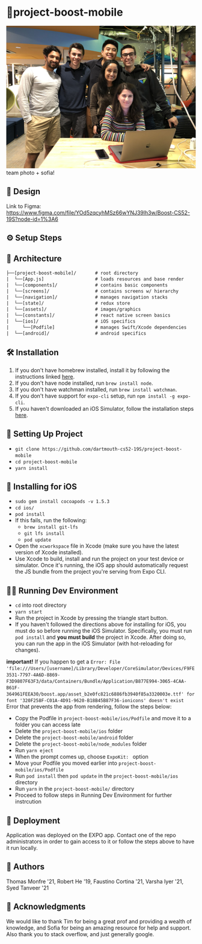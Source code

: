 # 📱project-boost-mobile 

![*how?*](https://github.com/dartmouth-cs52-19S/project-boost-web/blob/master/src/assets/team.jpg)
team photo + sofia!

## 🎨 Design 

Link to Figma: https://www.figma.com/file/YOd5zqcyhMSz66wYNJ39lh3w/Boost-CS52-19S?node-id=1%3A6
## ⚙️ Setup Steps  

## 📐 Architecture 

```
├──[project-boost-mobile]/       # root directory
|  └──[App.js]                   # loads resources and base render
|  └──[components]/              # contains basic components 
|  └──[screens]/                 # contains screens w/ hierarchy
|  └──[navigation]/              # manages navigation stacks
|  └──[state]/                   # redux store
|  └──[assets]/                  # images/graphics
|  └──[constants]/               # react native screen basics
|  └──[ios]/                     # iOS specifics
|     └──[Podfile]               # manages Swift/Xcode dependencies
|  └──[android]/                 # android specifics
```

## 🛠️ Installation 

1. If you don't have homebrew installed, install it by following the instructions linked [here](https://brew.sh/).
2. If you don't have node installed, run `brew install node`.
3. If you don't have watchman installed, run `brew install watchman`.
4. If you don't have support for `expo-cli` setup, run `npm install -g expo-cli`.
5. If you haven't downloaded an iOS Simulator, follow the installation steps [here](https://docs.expo.io/versions/v32.0.0/introduction/installation/).

## 🧰 Setting Up Project 

- `git clone https://github.com/dartmouth-cs52-19S/project-boost-mobile`
- `cd project-boost-mobile`
- `yarn install`

## 🍎 Installing for iOS 

- `sudo gem install cocoapods -v 1.5.3`
- `cd ios/`
- `pod install`
- If this fails, run the following:
    - `brew install git-lfs`
    - `git lfs install`
    - `pod update`
- Open the `xcworkspace` file in Xcode (make sure you have the latest version of Xcode installed).
- Use Xcode to build, install and run the project on your test device or simulator. Once it's running, the iOS app should automatically request the JS bundle from the project you're serving from Expo CLI.

## 🏃‍♀️ Running Dev Environment 

- `cd` into root directory
- `yarn start`
- Run the project in Xcode by pressing the triangle start button.
- If you haven't followed the directions above for installing for iOS, you must do so before running the iOS Simulator. Specifically, you must run `pod install` and **you must build** the project in Xcode. After doing so, you can run the app in the iOS Simulator (with hot-reloading for changes).

**important!**
If you happen to get a `Error: File 'file:///Users/[username]/Library/Developer/CoreSimulator/Devices/F9FE3531-7797-4A6D-8869-F3D9807F63F3/data/Containers/Bundle/Application/B877E994-3065-4CAA-B61F-364961FEEA30/boost.app/asset_b2e0fc821c6886fb3940f85a3320003e.ttf' for font '320F258F-C01A-4D91-9620-B18B45B87F36-ionicons' doesn't exist` Error that prevents the app from rendering, follow the steps below:

- Copy the Podfile in `project-boost-mobile/ios/Podfile` and move it to a folder you can access late
- Delete the `project-boost-mobile/ios` folder
- Delete the `project-boost-mobile/android` folder
- Delete the `project-boost-mobile/node_modules` folder
- Run `yarn eject`
- When the prompt comes up, choose `ExpoKit: ` option
- Move your Podfile you moved earlier into `project-boost-mobile/ios/Podfile`
- Run `pod install` then `pod update` in the `project-boost-mobile/ios` directory
- Run `yarn` in the `project-boost-mobile/` directory
- Proceed to follow steps in Running Dev Environment for further instrcution

## 🚀 Deployment 

Application was deployed on the EXPO app. Contact one of the repo administrators in order to gain access to it or follow the steps above to have it run locally.

## 👵 Authors 

Thomas Monfre '21,
Robert He '19,
Faustino Cortina '21,
Varsha Iyer '21,
Syed Tanveer '21

## 💓 Acknowledgments 

We would like to thank Tim for being a great prof and providing a wealth of knowledge, and Sofia for being an amazing resource for help and support. Also thank you to stack overflow, and just generally google.
